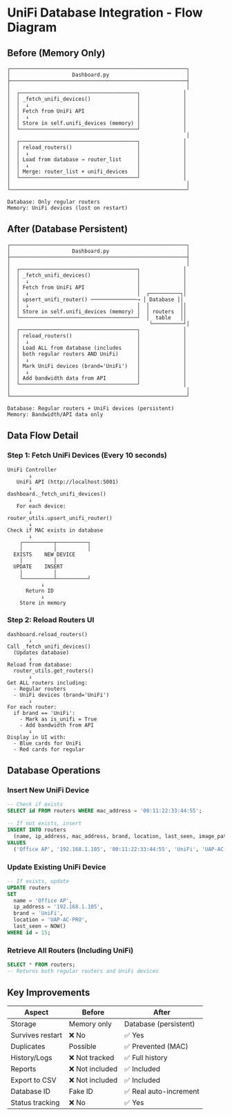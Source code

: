 # UniFi Database Integration - Flow Diagram

## Before (Memory Only)
```
┌─────────────────────────────────────────────────────────┐
│                    Dashboard.py                         │
├─────────────────────────────────────────────────────────┤
│                                                         │
│  ┌──────────────────────────────────────┐              │
│  │ _fetch_unifi_devices()               │              │
│  │  ↓                                   │              │
│  │ Fetch from UniFi API                 │              │
│  │  ↓                                   │              │
│  │ Store in self.unifi_devices (memory) │              │
│  └──────────────────────────────────────┘              │
│                                                         │
│  ┌──────────────────────────────────────┐              │
│  │ reload_routers()                     │              │
│  │  ↓                                   │              │
│  │ Load from database → router_list     │              │
│  │  ↓                                   │              │
│  │ Merge: router_list + unifi_devices   │              │
│  └──────────────────────────────────────┘              │
│                                                         │
└─────────────────────────────────────────────────────────┘

Database: Only regular routers
Memory: UniFi devices (lost on restart)
```

## After (Database Persistent)
```
┌─────────────────────────────────────────────────────────┐
│                    Dashboard.py                         │
├─────────────────────────────────────────────────────────┤
│                                                         │
│  ┌──────────────────────────────────────┐              │
│  │ _fetch_unifi_devices()               │              │
│  │  ↓                                   │              │
│  │ Fetch from UniFi API                 │              │
│  │  ↓                                   │  ┌──────────┐│
│  │ upsert_unifi_router() ───────────────→ │ Database ││
│  │  ↓                                   │  │          ││
│  │ Store in self.unifi_devices (memory) │  │ routers  ││
│  └──────────────────────────────────────┘  │  table   ││
│                                             └──────────┘│
│  ┌──────────────────────────────────────┐              │
│  │ reload_routers()                     │              │
│  │  ↓                                   │              │
│  │ Load ALL from database (includes     │              │
│  │ both regular routers AND UniFi)      │              │
│  │  ↓                                   │              │
│  │ Mark UniFi devices (brand='UniFi')   │              │
│  │  ↓                                   │              │
│  │ Add bandwidth data from API          │              │
│  └──────────────────────────────────────┘              │
│                                                         │
└─────────────────────────────────────────────────────────┘

Database: Regular routers + UniFi devices (persistent)
Memory: Bandwidth/API data only
```

## Data Flow Detail

### Step 1: Fetch UniFi Devices (Every 10 seconds)
```
UniFi Controller
       ↓
   UniFi API (http://localhost:5001)
       ↓
dashboard._fetch_unifi_devices()
       ↓
   For each device:
       ↓
router_utils.upsert_unifi_router()
       ↓
Check if MAC exists in database
       ↓
    ┌──────────┬──────────┐
    │          │          │
  EXISTS    NEW DEVICE
    │          │
  UPDATE    INSERT
    │          │
    └──────────┴──────────┘
           ↓
      Return ID
           ↓
    Store in memory
```

### Step 2: Reload Routers UI
```
dashboard.reload_routers()
       ↓
Call _fetch_unifi_devices()
  (Updates database)
       ↓
Reload from database:
  router_utils.get_routers()
       ↓
Get ALL routers including:
  - Regular routers
  - UniFi devices (brand='UniFi')
       ↓
For each router:
  if brand == 'UniFi':
    - Mark as is_unifi = True
    - Add bandwidth from API
       ↓
Display in UI with:
  - Blue cards for UniFi
  - Red cards for regular
```

## Database Operations

### Insert New UniFi Device
```sql
-- Check if exists
SELECT id FROM routers WHERE mac_address = '00:11:22:33:44:55';

-- If not exists, insert
INSERT INTO routers 
  (name, ip_address, mac_address, brand, location, last_seen, image_path)
VALUES 
  ('Office AP', '192.168.1.105', '00:11:22:33:44:55', 'UniFi', 'UAP-AC-PRO', NOW(), NULL);
```

### Update Existing UniFi Device
```sql
-- If exists, update
UPDATE routers
SET 
  name = 'Office AP',
  ip_address = '192.168.1.105',
  brand = 'UniFi',
  location = 'UAP-AC-PRO',
  last_seen = NOW()
WHERE id = 15;
```

### Retrieve All Routers (Including UniFi)
```sql
SELECT * FROM routers;
-- Returns both regular routers and UniFi devices
```

## Key Improvements

| Aspect              | Before                  | After                    |
|---------------------|-------------------------|--------------------------|
| Storage             | Memory only             | Database (persistent)    |
| Survives restart    | ❌ No                   | ✅ Yes                   |
| Duplicates          | Possible                | ✅ Prevented (MAC)       |
| History/Logs        | ❌ Not tracked          | ✅ Full history          |
| Reports             | ❌ Not included         | ✅ Included              |
| Export to CSV       | ❌ Not included         | ✅ Included              |
| Database ID         | Fake ID                 | ✅ Real auto-increment   |
| Status tracking     | ❌ No                   | ✅ Yes                   |
